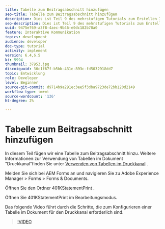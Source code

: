 ```yaml
---
title: Tabelle zum Beitragsabschnitt hinzufügen
seo-title: Tabelle zum Beitragsabschnitt hinzufügen
description: Dies ist Teil 9 des mehrstufigen Tutorials zum Erstellen Ihres ersten interaktiven Kommunikationsdokuments. In diesem Teil fügen wir dem Abschnitt "Beiträge"eine Tabelle hinzu.
seo-description: Dies ist Teil 9 des mehrstufigen Tutorials zum Erstellen Ihres ersten interaktiven Kommunikationsdokuments. In diesem Teil fügen wir dem Abschnitt "Beiträge"eine Tabelle hinzu.
uuid: 9475e769-a3f8-4aec-9b46-e0dc182b78a0
feature: Interaktive Kommunikation
topics: development
audience: developer
doc-type: tutorial
activity: implement
version: 6.4,6.5
kt: 5994
thumbnail: 37953.jpg
discoiquuid: 36c1f67f-b5bb-431e-893c-fd5032918dd7
topic: Entwicklung
role: Developer
level: Beginner
source-git-commit: d9714b9a291ec3ee5f3dba9723de72bb120d2149
workflow-type: tm+mt
source-wordcount: '136'
ht-degree: 2%

---
```



# Tabelle zum Beitragsabschnitt hinzufügen

In diesem Teil fügen wir eine Tabelle zum Beitragsabschnitt hinzu.
Weitere Informationen zur Verwendung von Tabellen im Dokument &quot;Druckkanal&quot;finden Sie unter [Verwenden von Tabellen im Druckkanal](/help/forms/interactive-communications/table-in-print-channel-documents-video-use.md) .

Melden Sie sich bei AEM Forms an und navigieren Sie zu Adobe Experience Manager > Forms > Forms &amp; Documents.

Öffnen Sie den Ordner 401KStatementPrint .

Öffnen Sie 401KStatementPrint im Bearbeitungsmodus.

Das folgende Video führt durch die Schritte, die zum Konfigurieren einer Tabelle im Dokument für den Druckkanal erforderlich sind.

>[!VIDEO](https://video.tv.adobe.com/v/22387t1?quality=9&learn=on)

